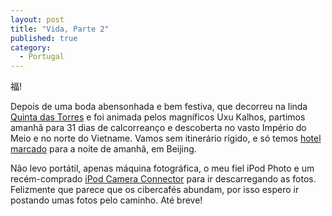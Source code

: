 ```yaml
---
layout: post
title: "Vida, Parte 2"
published: true
category:
  - Portugal
---
```


福!

Depois de uma boda abensonhada e bem festiva, que decorreu na linda
[Quinta das Torres] e foi animada pelos magníficos Uxu Kalhos, partimos
amanhã para 31 dias de calcorreanço e descoberta no vasto Império do
Meio e no norte do Vietname. Vamos sem itinerário rígido, e só temos
[hotel marcado] para a noite de amanhã, em Beijing.

Não levo portátil, apenas máquina fotográfica, o meu fiel iPod Photo e
um recém-comprado [iPod Camera Connector][hotel marcado] para ir
descarregando as fotos. Felizmente que parece que os cibercafés abundam,
por isso espero ir postando umas fotos pelo caminho. Até breve!

  [Quinta das Torres]: http://www.azeitao.net/quintas/torres.htm
  [hotel marcado]: http://www.travelintelligence.net/wsd/hotels/htls_4713_Red_Capital_Residence_Beijing_review.html
